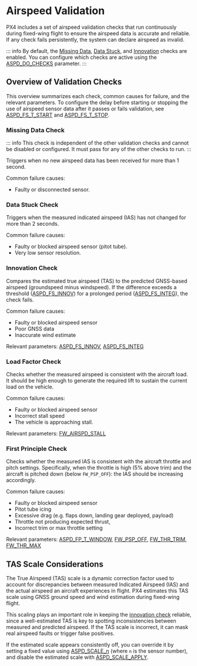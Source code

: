# Airspeed Validation

PX4 includes a set of airspeed validation checks that run continuously during fixed-wing flight to ensure the airspeed data is accurate and reliable.
If any check fails persistently, the system can declare airspeed as invalid.

::: info
By default, the [Missing Data](#missing-data-check), [Data Stuck](#data-stuck-check), and [Innovation](#innovation-check) checks are enabled.
You can configure which checks are active using the [ASPD_DO_CHECKS](../advanced_config/parameter_reference.md#ASPD_DO_CHECKS) parameter.
:::

## Overview of Validation Checks

This overview summarizes each check, common causes for failure, and the relevant parameters.
To configure the delay before starting or stopping the use of airspeed sensor data after it passes or fails validation, see [ASPD_FS_T_START](../advanced_config/parameter_reference.md#ASPD_FS_T_START) and [ASPD_FS_T_STOP](../advanced_config/parameter_reference.md#ASPD_FS_T_STOP).

### Missing Data Check

::: info
This check is independent of the other validation checks and cannot be disabled or configured.
It must pass for any of the other checks to run.
:::

Triggers when no new airspeed data has been received for more than 1 second.

Common failure causes:

- Faulty or disconnected sensor.

### Data Stuck Check

Triggers when the measured indicated airspeed (IAS) has not changed for more than 2 seconds.

Common failure causes:

- Faulty or blocked airspeed sensor (pitot tube).
- Very low sensor resolution.

### Innovation Check

Compares the estimated true airspeed (TAS) to the predicted GNSS-based airspeed (groundspeed minus windspeed).
If the difference exceeds a threshold ([ASPD_FS_INNOV](../advanced_config/parameter_reference.md#ASPD_FS_INNOV)) for a prolonged period ([ASPD_FS_INTEG](../advanced_config/parameter_reference.md#ASPD_FS_INTEG)), the check fails.

Common failure causes:

- Faulty or blocked airspeed sensor
- Poor GNSS data
- Inaccurate wind estimate

Relevant parameters: [ASPD_FS_INNOV](../advanced_config/parameter_reference.md#ASPD_FS_INNOV), [ASPD_FS_INTEG](../advanced_config/parameter_reference.md#ASPD_FS_INTEG)

### Load Factor Check

Checks whether the measured airspeed is consistent with the aircraft load.
It should be high enough to generate the required lift to sustain the current load on the vehicle.

Common failure causes:

- Faulty or blocked airspeed sensor
- Incorrect stall speed
- The vehicle is approaching stall.

Relevant parameters: [FW_AIRSPD_STALL](../advanced_config/parameter_reference.md#FW_AIRSPD_STALL)

### First Principle Check

Checks whether the measured IAS is consistent with the aircraft throttle and pitch settings.
Specifically, when the throttle is high (5% above trim) and the aircraft is pitched down (below `FW_PSP_OFF`): the IAS should be increasing accordingly.

Common failure causes:

- Faulty or blocked airspeed sensor
- Pitot tube icing
- Excessive drag (e.g. flaps down, landing gear deployed, payload)
- Throttle not producing expected thrust,
- Incorrect trim or max throttle setting

Relevant parameters: [ASPD_FP_T_WINDOW](../advanced_config/parameter_reference.md#ASPD_FP_T_WINDOW), [FW_PSP_OFF](../advanced_config/parameter_reference.md#FW_PSP_OFF), [FW_THR_TRIM](../advanced_config/parameter_reference.md#FW_THR_TRIM), [FW_THR_MAX](../advanced_config/parameter_reference.md#FW_THR_MAX)

## TAS Scale Considerations

The True Airspeed (TAS) scale is a dynamic correction factor used to account for discrepancies between measured Indicated Airspeed (IAS) and the actual airspeed an aircraft experiences in flight.
PX4 estimates this TAS scale using GNSS ground speed and wind estimation during fixed-wing flight.

This scaling plays an important role in keeping the [innovation check](#innovation-check) reliable, since a well-estimated TAS is key to spotting inconsistencies between measured and predicted airspeed.
If the TAS scale is incorrect, it can mask real airspeed faults or trigger false positives.

If the estimated scale appears consistently off, you can override it by setting a fixed value using [ASPD_SCALE_n](../advanced_config/parameter_reference.md#ASPD_SCALE_1) (where `n` is the sensor number), and disable the estimated scale with [ASPD_SCALE_APPLY](../advanced_config/parameter_reference.md#ASPD_SCALE_APPLY).
